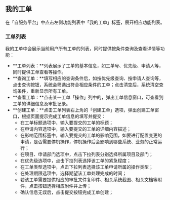 ## 我的工单

在「自服务平台」中点击左侧功能列表中「我的工单」标签，展开相应功能列表。

###  工单列表 

我的工单中会展示当前用户所有工单的列表，同时提供按条件查询及查看详情等功能：

* **工单列表：**列表展示了工单的基本信息，如工单号、优先级、申请人等，同时提供工单查看等操作。
* **查询工单：**填写相应的查询条件后，如按优先级查询、按申请人查询等，点击查询按钮，系统会筛选出符合相应条件的工单；点击清空后，系统清空查询条件，重新显示所有工单。
* **查看工单：**点击某一工单「操作」列中的，弹出工单信息窗口，可查看到工单的详细信息及审批记录。
* **创建工单：**点击工单列表右上角的「创建工单」选项，弹出创建工单窗口，根据页面提示完成工单信息的填写并提交：
  * 在工单标题选项中，输入要提交的工单的标题；
  * 在申请内容选项中，输入要提交的工单的详细内容描述；
  * 在影响范围标签中，输入要提交的工单的影响范围，如要进行配置变更的申请，是否需要停机操作，停机操作后会影响到哪些系统、业务的正常运行；
  * 在项目、申请部门选项中，点击下拉列表分别选择所属项目及部门；
  * 在优先级选项中，点击下拉列表选择该工单的紧急程度；
  * 在工单类型选项中，点击下拉列表选择该工单申请所属的操作类型；
  * 在处理期限选项中，选择期望该工单处理完成的时间；
  * 若该工单需要提供相应的审批文件复印件、相关系统截图、相关文档等附件，点击按钮选择相应附件并上传；
  * 确认信息无误后，点击提交按钮完成工单创建；



